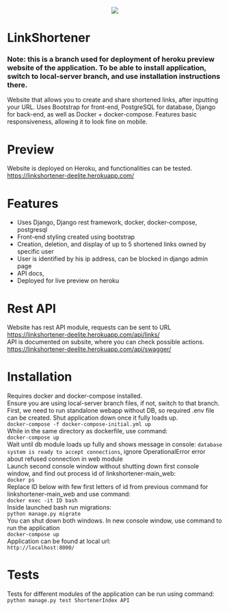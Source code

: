 <p align="center">
  <img src="https://user-images.githubusercontent.com/35972878/133129972-13608f0f-291e-4207-9d5c-0fd6c2e6899a.png">
</p>

# LinkShortener

<h3> Note: this is a branch used for deployment of heroku preview website of the application. To be able to install application, switch to local-server branch, and use installation instructions there.</h3>  

Website that allows you to create and share shortened links, after inputting your URL. 
Uses Bootstrap for front-end, PostgreSQL for database, Django for back-end, as well as Docker + docker-compose.
Features basic responsiveness, allowing it to look fine on mobile.

# Preview
Website is deployed on Heroku, and functionalities can be tested.  
https://linkshortener-deelite.herokuapp.com/

# Features
- Uses Django, Django rest framework, docker, docker-compose, postgresql
- Front-end styling created using bootstrap
- Creation, deletion, and display of up to 5 shortened links owned by specific user
- User is identified by his ip address, can be blocked in django admin page
- API docs, 
- Deployed for live preview on heroku

# Rest API
Website has rest API module, requests can be sent to URL https://linkshortener-deelite.herokuapp.com/api/links/  
API is documented on subsite, where you can check possible actions. https://linkshortener-deelite.herokuapp.com/api/swagger/  

# Installation
Requires docker and docker-compose installed.  
Ensure you are using local-server branch files, if not, switch to that branch.  
First, we need to run standalone webapp without DB, so required .env file can be created. Shut application down once it fully loads up.  
`docker-compose -f docker-compose-initial.yml up`  
While in the same directory as dockerfile, use command:  
`docker-compose up`  
Wait until db module loads up fully and shows message in console: `database system is ready to accept connections`, ignore OperationalError error about refused connection in web module  
Launch second console window without shutting down first console window, and find out process id of linkshortener-main_web:  
`docker ps`  
Replace ID below with few first letters of id from previous command for linkshortener-main_web and use command:  
`docker exec -it ID bash`  
Inside launched bash run migrations:   
`python manage.py migrate`  
You can shut down both windows. In new console window, use command to run the application  
`docker-compose up`  
Application can be found at local url:  
`http://localhost:8000/`  


# Tests
Tests for different modules of the application can be run using command:  
`python manage.py test ShortenerIndex API`  



